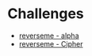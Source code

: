 # Challenges

- [reverseme - alpha](https://0x00sec.org/t/reverseme-alpha/40095)
- [reverseme - Cipher](https://0x00sec.org/t/reverseme-cipher/35518/1)
